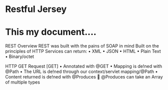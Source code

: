 # Restful Jersey
# This my document....

REST Overview
REST was built with the pains of SOAP in mind
Built on the principles of HTTP
Services can return:
•	XML
•	JSON
•	HTML
•	Plain Text
•	Binary/octet

HTTP GET Request [GET]
•	Annotated with @GET
•	Mapping is de!ned with @Path
•	The URL is de!ned through our context/servlet mapping/@Path
•	Content returned is de!ned with @Produces
	 @Produces can take an Array of multiple types